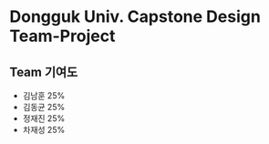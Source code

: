 # Dongguk Univ. Capstone Design Team-Project
## Team 기여도
 - 김남훈 25%  
 - 김동균 25%
 - 정재진 25%
 - 차재성 25%
